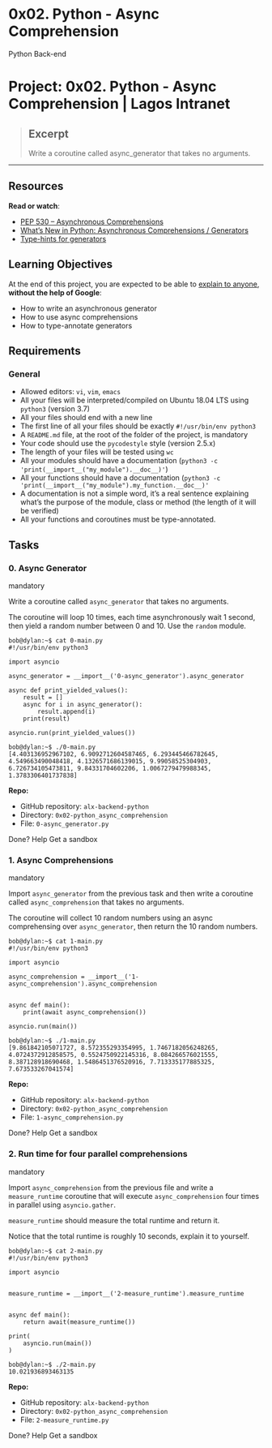 # 0x02. Python - Async Comprehension
Python
Back-end

# Project: 0x02. Python - Async Comprehension | Lagos Intranet

> ## Excerpt
> Write a coroutine called async_generator that takes no arguments.

---
## Resources

**Read or watch**:

-   [PEP 530 – Asynchronous Comprehensions](https://intranet.alxswe.com/rltoken/hlwtED-iLsdORSgly8DsyQ "PEP 530 -- Asynchronous Comprehensions")
-   [What’s New in Python: Asynchronous Comprehensions / Generators](https://intranet.alxswe.com/rltoken/0OkbObYzCKtO7ZUAxfKvkw "What’s New in Python: Asynchronous Comprehensions / Generators")
-   [Type-hints for generators](https://intranet.alxswe.com/rltoken/l4Fnno568VbVIn9GvrFVtQ "Type-hints for generators")

## Learning Objectives

At the end of this project, you are expected to be able to [explain to anyone](https://intranet.alxswe.com/rltoken/_jK22HqiCeh5NjKJ4ZHBww "explain to anyone"), **without the help of Google**:

-   How to write an asynchronous generator
-   How to use async comprehensions
-   How to type-annotate generators

## Requirements

### General

-   Allowed editors: `vi`, `vim`, `emacs`
-   All your files will be interpreted/compiled on Ubuntu 18.04 LTS using `python3` (version 3.7)
-   All your files should end with a new line
-   The first line of all your files should be exactly `#!/usr/bin/env python3`
-   A `README.md` file, at the root of the folder of the project, is mandatory
-   Your code should use the `pycodestyle` style (version 2.5.x)
-   The length of your files will be tested using `wc`
-   All your modules should have a documentation (`python3 -c 'print(__import__("my_module").__doc__)'`)
-   All your functions should have a documentation (`python3 -c 'print(__import__("my_module").my_function.__doc__)'`
-   A documentation is not a simple word, it’s a real sentence explaining what’s the purpose of the module, class or method (the length of it will be verified)
-   All your functions and coroutines must be type-annotated.

## Tasks

### 0\. Async Generator

mandatory

Write a coroutine called `async_generator` that takes no arguments.

The coroutine will loop 10 times, each time asynchronously wait 1 second, then yield a random number between 0 and 10. Use the `random` module.

```
bob@dylan:~$ cat 0-main.py
#!/usr/bin/env python3

import asyncio

async_generator = __import__('0-async_generator').async_generator

async def print_yielded_values():
    result = []
    async for i in async_generator():
        result.append(i)
    print(result)

asyncio.run(print_yielded_values())

bob@dylan:~$ ./0-main.py
[4.403136952967102, 6.9092712604587465, 6.293445466782645, 4.549663490048418, 4.1326571686139015, 9.99058525304903, 6.726734105473811, 9.84331704602206, 1.0067279479988345, 1.3783306401737838]
```

**Repo:**

-   GitHub repository: `alx-backend-python`
-   Directory: `0x02-python_async_comprehension`
-   File: `0-async_generator.py`

Done? Help Get a sandbox

### 1\. Async Comprehensions

mandatory

Import `async_generator` from the previous task and then write a coroutine called `async_comprehension` that takes no arguments.

The coroutine will collect 10 random numbers using an async comprehensing over `async_generator`, then return the 10 random numbers.

```
bob@dylan:~$ cat 1-main.py
#!/usr/bin/env python3

import asyncio

async_comprehension = __import__('1-async_comprehension').async_comprehension


async def main():
    print(await async_comprehension())

asyncio.run(main())

bob@dylan:~$ ./1-main.py
[9.861842105071727, 8.572355293354995, 1.7467182056248265, 4.0724372912858575, 0.5524750922145316, 8.084266576021555, 8.387128918690468, 1.5486451376520916, 7.713335177885325, 7.673533267041574]

```

**Repo:**

-   GitHub repository: `alx-backend-python`
-   Directory: `0x02-python_async_comprehension`
-   File: `1-async_comprehension.py`

Done? Help Get a sandbox

### 2\. Run time for four parallel comprehensions

mandatory

Import `async_comprehension` from the previous file and write a `measure_runtime` coroutine that will execute `async_comprehension` four times in parallel using `asyncio.gather`.

`measure_runtime` should measure the total runtime and return it.

Notice that the total runtime is roughly 10 seconds, explain it to yourself.

```
bob@dylan:~$ cat 2-main.py
#!/usr/bin/env python3

import asyncio


measure_runtime = __import__('2-measure_runtime').measure_runtime


async def main():
    return await(measure_runtime())

print(
    asyncio.run(main())
)

bob@dylan:~$ ./2-main.py
10.021936893463135

```

**Repo:**

-   GitHub repository: `alx-backend-python`
-   Directory: `0x02-python_async_comprehension`
-   File: `2-measure_runtime.py`

Done? Help Get a sandbox
